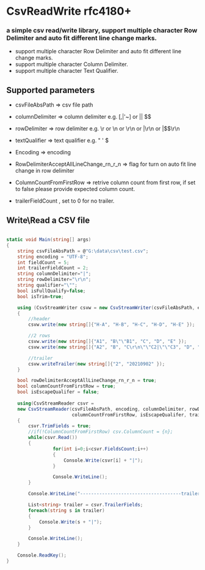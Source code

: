 # CsvReadWrite rfc4180+
### a simple csv read/write library, support multiple character Row Delimiter and auto fit different line change marks.
* support multiple character Row Delimiter and auto fit different line change marks.
* support multiple character Column Delimiter.
* support multiple character Text Qualifier.

## Supported parameters
* csvFileAbsPath  => csv file path
* columnDelimiter => column delimiter e.g. [,|'~] or ||  $$
* rowDelimiter    => row delimiter e.g. \r or \n or \r\n or |\r\n or |$$\r\n
* textQualifier   => text qualifier e.g. " ' $
* Encoding        => encoding
* RowDelimiterAcceptAllLineChange_rn_r_n => flag for turn on auto fit line change in row delimiter
* ColumnCountFromFirstRow => retrive column count from first row, if set to false please provide expected column count.

* trailerFieldCount , set to 0 for no trailer.

## Write\Read a CSV file
```c#

static void Main(string[] args)
{
    string csvFileAbsPath = @"G:\data\csv\test.csv";
    string encoding = "UTF-8";
    int fieldCount = 5;
    int trailerFieldCount = 2;
    string columnDelimiter="|";
    string rowDelimiter="\r\n";
    string qualifier="\"";
    bool isFullQualify=false;
    bool isTrim=true;

    using (CsvStreamWriter csvw = new CsvStreamWriter(csvFileAbsPath, encoding, fieldCount, trailerFieldCount, columnDelimiter, rowDelimiter, qualifier, isFullQualify, isTrim)) 
    {
        //header
        csvw.write(new string[]{"H-A", "H-B", "H-C", "H-D", "H-E" });

        //2 rows
        csvw.write(new string[]{"A1", "B\"\"B1", "C", "D", "E" });
        csvw.write(new string[]{"A2", "B", "C\r\n\"\"C2|\"\"C3", "D", "E" });

        //trailer
        csvw.writeTrailer(new string[]{"2", "20210902" });
    }

    bool rowDelimiterAcceptAllLineChange_rn_r_n = true;
    bool columnCountFromFirstRow = true;
    bool isEscapeQualifer = false;
    
    using(CsvStreamReader csvr = 
    new CsvStreamReader(csvFileAbsPath, encoding, columnDelimiter, rowDelimiter, qualifier, rowDelimiterAcceptAllLineChange_rn_r_n, 
                        columnCountFromFirstRow, isEscapeQualifer, trailerFieldCount))
    {
        csvr.TrimFields = true;
        //if(!ColumnCountFromFirstRow) csv.ColumnCount = {n};
        while(csvr.Read())
        {
                 for(int i=0;i<csvr.FieldsCount;i++)
                 {
                     Console.Write(csvr[i] + "|");
                 }

                 Console.WriteLine();
        }

        Console.WriteLine("-------------------------------------trailer------------------------------------");

        List<string> trailer = csvr.TrailerFields;
        foreach(string s in trailer) 
        { 
            Console.Write(s + "|");
        }

        Console.WriteLine();
    }

    Console.ReadKey();
}

```
